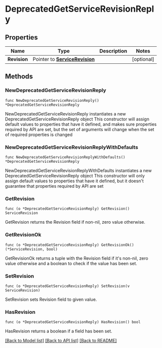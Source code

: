 # DeprecatedGetServiceRevisionReply

## Properties

Name | Type | Description | Notes
------------ | ------------- | ------------- | -------------
**Revision** | Pointer to [**ServiceRevision**](ServiceRevision.md) |  | [optional] 

## Methods

### NewDeprecatedGetServiceRevisionReply

`func NewDeprecatedGetServiceRevisionReply() *DeprecatedGetServiceRevisionReply`

NewDeprecatedGetServiceRevisionReply instantiates a new DeprecatedGetServiceRevisionReply object
This constructor will assign default values to properties that have it defined,
and makes sure properties required by API are set, but the set of arguments
will change when the set of required properties is changed

### NewDeprecatedGetServiceRevisionReplyWithDefaults

`func NewDeprecatedGetServiceRevisionReplyWithDefaults() *DeprecatedGetServiceRevisionReply`

NewDeprecatedGetServiceRevisionReplyWithDefaults instantiates a new DeprecatedGetServiceRevisionReply object
This constructor will only assign default values to properties that have it defined,
but it doesn't guarantee that properties required by API are set

### GetRevision

`func (o *DeprecatedGetServiceRevisionReply) GetRevision() ServiceRevision`

GetRevision returns the Revision field if non-nil, zero value otherwise.

### GetRevisionOk

`func (o *DeprecatedGetServiceRevisionReply) GetRevisionOk() (*ServiceRevision, bool)`

GetRevisionOk returns a tuple with the Revision field if it's non-nil, zero value otherwise
and a boolean to check if the value has been set.

### SetRevision

`func (o *DeprecatedGetServiceRevisionReply) SetRevision(v ServiceRevision)`

SetRevision sets Revision field to given value.

### HasRevision

`func (o *DeprecatedGetServiceRevisionReply) HasRevision() bool`

HasRevision returns a boolean if a field has been set.


[[Back to Model list]](../README.md#documentation-for-models) [[Back to API list]](../README.md#documentation-for-api-endpoints) [[Back to README]](../README.md)


